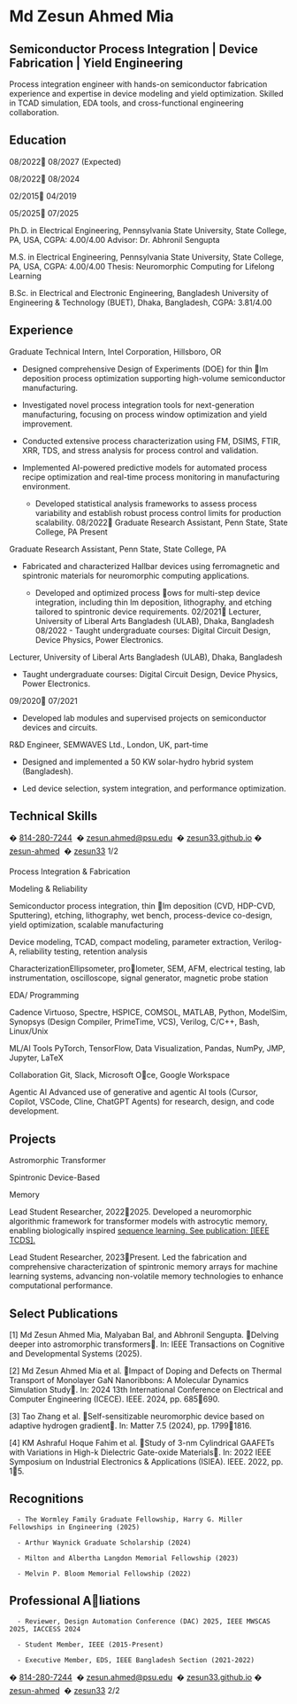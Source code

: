 # Md Zesun Ahmed Mia

## Semiconductor Process Integration | Device Fabrication | Yield Engineering

Process integration engineer with hands-on semiconductor fabrication experience and expertise in
device modeling and yield optimization. Skilled in TCAD simulation, EDA tools, and
cross-functional engineering collaboration.

## Education



08/2022
08/2027
(Expected)


08/2022
08/2024


02/2015
04/2019


05/2025
07/2025



Ph.D. in Electrical Engineering, Pennsylvania State University, State College,
PA, USA, CGPA: 4.00/4.00
Advisor: Dr. Abhronil Sengupta


M.S. in Electrical Engineering, Pennsylvania State University, State College, PA,
USA, CGPA: 4.00/4.00
Thesis: Neuromorphic Computing for Lifelong Learning


B.Sc. in Electrical and Electronic Engineering, Bangladesh University of Engineering & Technology (BUET), Dhaka, Bangladesh, CGPA: 3.81/4.00

## Experience


Graduate Technical Intern, Intel Corporation, Hillsboro, OR

- Designed comprehensive Design of Experiments (DOE) for thin lm deposition process
optimization supporting high-volume semiconductor manufacturing.

- Investigated novel process integration tools for next-generation manufacturing, focusing
on process window optimization and yield improvement.

- Conducted extensive process characterization using FM, DSIMS, FTIR, XRR, TDS, and
stress analysis for process control and validation.

- Implemented AI-powered predictive models for automated process recipe optimization
and real-time process monitoring in manufacturing environment.




     - Developed statistical analysis frameworks to assess process variability and establish robust
process control limits for production scalability.
08/2022 Graduate Research Assistant, Penn State, State College, PA
Present  


Graduate Research Assistant, Penn State, State College, PA




- Fabricated and characterized Hallbar devices using ferromagnetic and spintronic materials
for neuromorphic computing applications.




     - Developed and optimized process ows for multi-step device integration, including thin
lm deposition, lithography, and etching tailored to spintronic device requirements.
02/2021 Lecturer, University of Liberal Arts Bangladesh (ULAB), Dhaka, Bangladesh
08/2022 - Taught undergraduate courses: Digital Circuit Design, Device Physics, Power Electronics.



Lecturer, University of Liberal Arts Bangladesh (ULAB), Dhaka, Bangladesh




- Taught undergraduate courses: Digital Circuit Design, Device Physics, Power Electronics.



09/2020
07/2021




- Developed lab modules and supervised projects on semiconductor devices and circuits.


R&D Engineer, SEMWAVES Ltd., London, UK, part-time

- Designed and implemented a 50 KW solar-hydro hybrid system (Bangladesh).

- Led device selection, system integration, and performance optimization.

## Technical Skills



� [814-280-7244](tel:8142807244)  � [zesun.ahmed@psu.edu](mailto:zesun.ahmed@psu.edu)  � [zesun33.github.io](https://zesun33.github.io)
� [zesun-ahmed](https://www.linkedin.com/in/zesun-ahmed)  � [zesun33](https://github.com/zesun33) 1/2


Process
Integration &
Fabrication


Modeling &
Reliability



Semiconductor process integration, thin lm deposition (CVD, HDP-CVD, Sputtering), etching, lithography, wet bench, process-device co-design, yield optimization,
scalable manufacturing


Device modeling, TCAD, compact modeling, parameter extraction, Verilog-A, reliability testing, retention analysis



CharacterizationEllipsometer, prolometer, SEM, AFM, electrical testing, lab instrumentation, oscilloscope, signal generator, magnetic probe station



EDA/
Programming



Cadence Virtuoso, Spectre, HSPICE, COMSOL, MATLAB, Python, ModelSim, Synopsys (Design Compiler, PrimeTime, VCS), Verilog, C/C++, Bash, Linux/Unix



ML/AI Tools PyTorch, TensorFlow, Data Visualization, Pandas, NumPy, JMP, Jupyter, LaTeX

Collaboration Git, Slack, Microsoft Oce, Google Workspace


Agentic AI Advanced use of generative and agentic AI tools (Cursor, Copilot, VSCode, Cline,
ChatGPT Agents) for research, design, and code development.

## Projects



Astromorphic
Transformer


Spintronic
Device-Based

Memory



Lead Student Researcher, 20222025. Developed a neuromorphic algorithmic framework for transformer models with astrocytic memory, enabling biologically inspired
[sequence learning. See publication: [IEEE TCDS].](https://ieeexplore.ieee.org/document/10976578/)


Lead Student Researcher, 2023Present. Led the fabrication and comprehensive
characterization of spintronic memory arrays for machine learning systems, advancing non-volatile memory technologies to enhance computational performance.

## Select Publications




[1] Md Zesun Ahmed Mia, Malyaban Bal, and Abhronil Sengupta. Delving deeper into astromorphic transformers.
In: IEEE Transactions on Cognitive and Developmental Systems (2025).


[2] Md Zesun Ahmed Mia et al. Impact of Doping and Defects on Thermal Transport of Monolayer GaN Nanoribbons: A Molecular Dynamics Simulation Study. In: 2024 13th International Conference on Electrical and
Computer Engineering (ICECE). IEEE. 2024, pp. 685690.


[3] Tao Zhang et al. Self-sensitizable neuromorphic device based on adaptive hydrogen gradient. In: Matter 7.5
(2024), pp. 17991816.


[4] KM Ashraful Hoque Fahim et al. Study of 3-nm Cylindrical GAAFETs with Variations in High-k Dielectric
Gate-oxide Materials. In: 2022 IEEE Symposium on Industrial Electronics & Applications (ISIEA). IEEE. 2022,
pp. 15.

## Recognitions


      - The Wormley Family Graduate Fellowship, Harry G. Miller Fellowships in Engineering (2025)

      - Arthur Waynick Graduate Scholarship (2024)

      - Milton and Albertha Langdon Memorial Fellowship (2023)

      - Melvin P. Bloom Memorial Fellowship (2022)

## Professional Aliations


      - Reviewer, Design Automation Conference (DAC) 2025, IEEE MWSCAS 2025, IACCESS 2024

      - Student Member, IEEE (2015-Present)

      - Executive Member, EDS, IEEE Bangladesh Section (2021-2022)


� [814-280-7244](tel:8142807244)  � [zesun.ahmed@psu.edu](mailto:zesun.ahmed@psu.edu)  � [zesun33.github.io](https://zesun33.github.io)
� [zesun-ahmed](https://www.linkedin.com/in/zesun-ahmed)  � [zesun33](https://github.com/zesun33) 2/2



